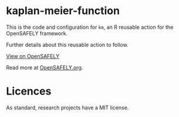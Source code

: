 # kaplan-meier-function

This is the code and configuration for `km`, an R reusable action for the OpenSAFELY framework.

Further details about this reusable action to follow.

[View on OpenSAFELY](https://jobs.opensafely.org/repo/https%253A%252F%252Fgithub.com%252Fopensafely%252Fkaplan-meier-function)

Read more at [OpenSAFELY.org](https://opensafely.org).

# Licences
As standard, research projects have a MIT license. 
